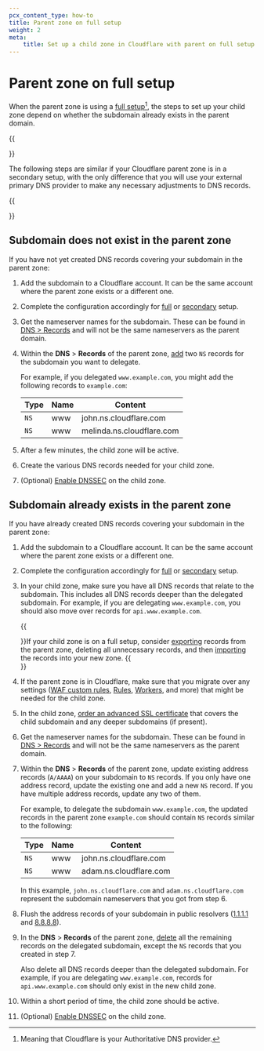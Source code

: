```yaml
---
pcx_content_type: how-to
title: Parent zone on full setup
weight: 2
meta:
    title: Set up a child zone in Cloudflare with parent on full setup
---
```


# Parent zone on full setup

When the parent zone is using a [full setup](/dns/zone-setups/full-setup/)[^1], the steps to set up your child zone depend on whether the subdomain already exists in the parent domain.

{{<Aside type="note">}}

The following steps are similar if your Cloudflare parent zone is in a secondary setup, with the only difference that you will use your external primary DNS provider to make any necessary adjustments to DNS records.

{{</Aside>}}

## Subdomain does not exist in the parent zone

If you have not yet created DNS records covering your subdomain in the parent zone:

1. Add the subdomain to a Cloudflare account. It can be the same account where the parent zone exists or a different one.
2. Complete the configuration accordingly for [full](/dns/zone-setups/full-setup/setup/) or [secondary](/dns/zone-setups/zone-transfers/cloudflare-as-secondary/setup/) setup.
3. Get the nameserver names for the subdomain. These can be found in [DNS > Records](https://dash.cloudflare.com/?to=/:account/:zone/dns/records) and will not be the same nameservers as the parent domain.
4. Within the **DNS** > **Records** of the parent zone, [add](/dns/manage-dns-records/how-to/create-dns-records/) two `NS` records for the subdomain you want to delegate.

    For example, if you delegated `www.example.com`, you might add the following records to `example.com`:

    | **Type** | **Name** | **Content** |
    | --- | --- | --- |
    | `NS` | www | john.ns.cloudflare.com |
    | `NS` | www | melinda.ns.cloudflare.com |

5. After a few minutes, the child zone will be active.
6. Create the various DNS records needed for your child zone.
7. (Optional) [Enable DNSSEC](/dns/zone-setups/subdomain-setup/dnssec/) on the child zone.

## Subdomain already exists in the parent zone

If you have already created DNS records covering your subdomain in the parent zone:

1. Add the subdomain to a Cloudflare account. It can be the same account where the parent zone exists or a different one.
2. Complete the configuration accordingly for [full](/dns/zone-setups/full-setup/setup/) or [secondary](/dns/zone-setups/zone-transfers/cloudflare-as-secondary/setup/) setup.
3. In your child zone, make sure you have all DNS records that relate to the subdomain. This includes all DNS records deeper than the delegated subdomain. For example, if you are delegating `www.example.com`, you should also move over records for `api.www.example.com`.

    {{<Aside type="note">}}If your child zone is on a full setup, consider [exporting](/dns/manage-dns-records/how-to/import-and-export/#export-records) records from the parent zone, deleting all unnecessary records, and then [importing](/dns/manage-dns-records/how-to/import-and-export/#import-records) the records into your new zone.
    {{</Aside>}}

4. If the parent zone is in Cloudflare, make sure that you migrate over any settings ([WAF custom rules](/waf/custom-rules/), [Rules](/rules/), [Workers](/workers/), and more) that might be needed for the child zone.
5. In the child zone, [order an advanced SSL certificate](/ssl/edge-certificates/advanced-certificate-manager/) that covers the child subdomain and any deeper subdomains (if present).
6. Get the nameserver names for the subdomain. These can be found in [DNS > Records](https://dash.cloudflare.com/?to=/:account/:zone/dns/records) and will not be the same nameservers as the parent domain.
7. Within the **DNS** > **Records** of the parent zone, update existing address records (`A/AAAA`) on your subdomain to `NS` records. If you only have one address record, update the existing one and add a new `NS` record. If you have multiple address records, update any two of them.

    For example, to delegate the subdomain `www.example.com`, the updated records in the parent zone `example.com` should contain `NS` records similar to the following:

    | **Type** | **Name** | **Content** |
    | --- | --- | --- |
    | `NS` | www | john.ns.cloudflare.com |
    | `NS` | www | adam.ns.cloudflare.com |

    In this example, `john.ns.cloudflare.com` and `adam.ns.cloudflare.com` represent the subdomain nameservers that you got from step 6.

8. Flush the address records of your subdomain in public resolvers ([1.1.1.1](https://1.1.1.1/purge-cache/) and [8.8.8.8](https://developers.google.com/speed/public-dns/cache)).
9. In the **DNS** > **Records** of the parent zone, [delete](/dns/manage-dns-records/how-to/create-dns-records/#delete-dns-records) all the remaining records on the delegated subdomain, except the `NS` records that you created in step 7.

    Also delete all DNS records deeper than the delegated subdomain. For example, if you are delegating `www.example.com`, records for `api.www.example.com` should only exist in the new child zone.

10. Within a short period of time, the child zone should be active.
11. (Optional) [Enable DNSSEC](/dns/zone-setups/subdomain-setup/dnssec/) on the child zone.


[^1]: Meaning that Cloudflare is your Authoritative DNS provider.
